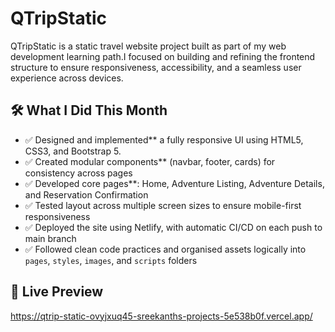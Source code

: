 # QTripStatic

QTripStatic is a static travel website project built as part of my web development learning path.I focused on building and refining the frontend structure to ensure responsiveness, accessibility, and a seamless user experience across devices.

## 🛠️ What I Did This Month

- ✅ Designed and implemented** a fully responsive UI using HTML5, CSS3, and Bootstrap 5.
- ✅ Created modular components** (navbar, footer, cards) for consistency across pages
- ✅ Developed core pages**: Home, Adventure Listing, Adventure Details, and Reservation Confirmation
- ✅ Tested layout across multiple screen sizes to ensure mobile-first responsiveness
- ✅ Deployed the site using Netlify, with automatic CI/CD on each push to main branch
- ✅ Followed clean code practices and organised assets logically into `pages`, `styles`, `images`, and `scripts` folders

## 🔗 Live Preview

https://qtrip-static-ovyjxuq45-sreekanths-projects-5e538b0f.vercel.app/

